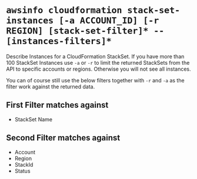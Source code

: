 # `awsinfo cloudformation stack-set-instances [-a ACCOUNT_ID] [-r REGION] [stack-set-filter]* -- [instances-filters]*`

Describe Instances for a CloudFormation StackSet.
If you have more than 100 StackSet Instances use `-a`
or `-r` to limit the returned StackSets from the API to specific
accounts or regions. Otherwise you will not see all instances.

You can of course still use the below filters together with `-r`
and `-a` as the filter work against the returned data.

## First Filter matches against

* StackSet Name

## Second Filter matches against

* Account
* Region
* StackId
* Status
